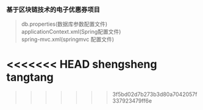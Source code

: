 ### 基于区块链技术的电子优惠券项目

> db.properties(数据库参数配置文件)  
> applicationContext.xml(Spring配置文件)  
> spring-mvc.xml(springmvc 配置文件)  

<<<<<<< HEAD
 shengsheng 
 tangtang
=======
>>>>>>> 3f5bd02d7b273b3d80a7042057f337923479ff6e
